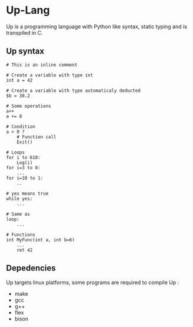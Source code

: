 # Up-Lang

Up is a programming language with Python like syntax, static typing and is transpiled in C.

## Up syntax

```
# This is an inline comment

# Create a variable with type int
int a = 42

# Create a variable with type automaticaly deducted
$b = 38.2

# Some operations
a++
a += 8

# Condition
a > 0 ?
    # Function call
    Exit()

# Loops
for i to 618:
    Log(i)
for i=3 to 8:
    ...
for i=10 to 1:
    ..

# yes means true
while yes:
    ...

# Same as
loop:
    ...

# Functions
int MyFunc(int a, int b=6)
    ...
    ret 42
```

## Depedencies

Up targets linux platforms, some programs are required to compile Up :

- make
- gcc
- g++
- flex
- bison
